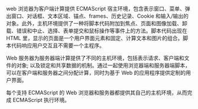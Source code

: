 web 浏览器为客户端计算提供 ECMAScript 宿主环境，包含表示窗口、菜单、弹出窗口、对话框、文本区域、锚点、frames、历史记录、Cookie 和输入/输出的对象。此外，主机环境提供了一种将脚本代码附加到焦点、页面和图像加载、卸载、错误和中止、选择、表单提交和鼠标操作等事件上的方法。脚本代码出现在 HTML 里，显示的页面是一个用户界面元素和固定、计算文本和图片的组合。脚本代码响应用户交互且不需要一个主程序。

Web 服务器为服务器端计算提供了不同的主机环境，包括表示请求、客户端和文件的对象; 以及锁定和共享数据的机制。通过一起使用浏览器端和服务器端脚本，可以在客户端和服务器之间分配计算，同时为基于 Web 的应用程序提供定制的用户界面。

每个支持 ECMAScript 的 Web 浏览器和服务器都提供其自己的主机环境，从而完成 ECMAScript 执行环境。
